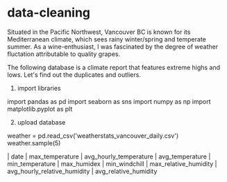 # data-cleaning

Situated in the Pacific Northwest, Vancouver BC is known for its Mediterranean climate, which sees rainy winter/spring and temperate summer.
As a wine-enthusiast, I was fascinated by the degree of weather fluctation attributable to quality grapes.

The following database is a climate report that features extreme highs and lows. Let's find out the duplicates and outliers.

1. import libraries

import pandas as pd
import seaborn as sns
import numpy as np
import matplotlib.pyplot as plt

2. upload database

weather = pd.read_csv('weatherstats_vancouver_daily.csv')
weather.sample(5)

| date       | max\_temperature | avg\_hourly\_temperature | avg\_temperature | min\_temperature | max\_humidex | min\_windchill | max\_relative\_humidity | avg\_hourly\_relative\_humidity | avg\_relative\_humidity
